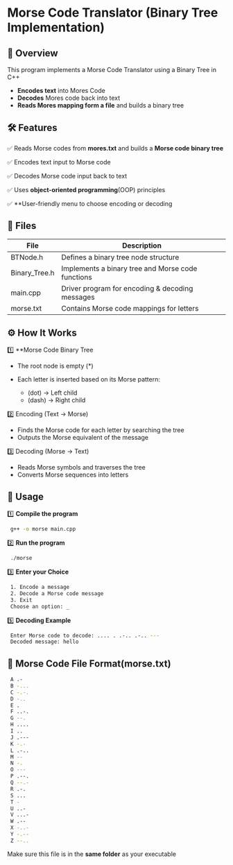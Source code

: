 
# Morse Code Translator (Binary Tree Implementation)

## 📌 Overview

This program implements a Morse Code Translator using a Binary Tree in C++

- **Encodes text** into Mores Code
- **Decodes** Mores code back into text
- **Reads Mores mapping form a file** and builds a binary tree

## 🛠️ Features

✅ Reads Morse codes from **mores.txt** and builds a **Morse code binary tree**

✅ Encodes text input to Morse code

✅ Decodes Morse code input back to text

✅ Uses **object-oriented programming**(OOP) principles

✅ **User-friendly menu to choose encoding or decoding

## 📂 Files
| File | Description|
| ------------ | ---------- |
| BTNode.h| Defines a binary tree node structure |
| Binary_Tree.h| Implements a binary tree and Morse code functions|
| main.cpp| Driver program for encoding & decoding messages|
| morse.txt|Contains Morse code mappings for letters|

## ⚙️ How It Works

1️⃣ **Morse Code Binary Tree

- The root node is empty (*)
- Each letter is inserted based on its Morse pattern:

    - (dot) → Left child
    - (dash) → Right child

2️⃣ Encoding (Text → Morse)

- Finds the Morse code for each letter by searching the tree
- Outputs the Morse equivalent of the message

3️⃣ Decoding (Morse → Text)

- Reads Morse symbols and traverses the tree
- Converts Morse sequences into letters














## 🚀 Usage

1️⃣ **Compile the program**

```bash
 g++ -o morse main.cpp
```

2️⃣ **Run the program**

```bash
 ./morse
```

3️⃣ **Enter your Choice**

```bash
 1. Encode a message
 2. Decode a Morse code message
 3. Exit
 Choose an option: _
```

5️⃣ **Decoding Example**

```bash
 Enter Morse code to decode: .... . .-.. .-.. ---
 Decoded message: hello

```

## 📜 Morse Code File Format(morse.txt)

```bash
 A .-
 B -...
 C -.-.
 D -..
 E .
 F ..-.
 G --.
 H ....
 I ..
 J .---
 K -.-
 L .-..
 M --
 N -.
 O ---
 P .--.
 Q --.-
 R .-.
 S ...
 T -
 U ..-
 V ...-
 W .--
 X -..-
 Y -.-- 
 Z --..
```
Make sure this file is in the **same folder** as your executable
